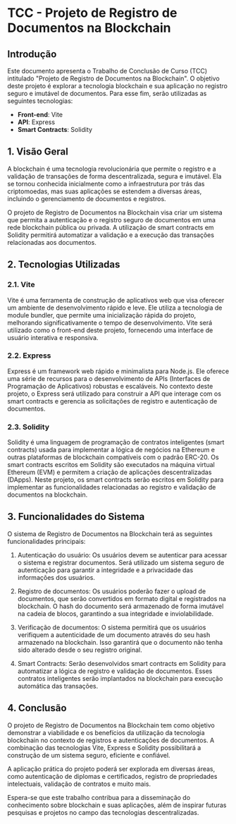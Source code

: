 # TCC - Projeto de Registro de Documentos na Blockchain

## Introdução

Este documento apresenta o Trabalho de Conclusão de Curso (TCC) intitulado "Projeto de Registro de Documentos na Blockchain". O objetivo deste projeto é explorar a tecnologia blockchain e sua aplicação no registro seguro e imutável de documentos. Para esse fim, serão utilizadas as seguintes tecnologias:

- **Front-end**: Vite
- **API**: Express
- **Smart Contracts**: Solidity

## 1. Visão Geral

A blockchain é uma tecnologia revolucionária que permite o registro e a validação de transações de forma descentralizada, segura e imutável. Ela se tornou conhecida inicialmente como a infraestrutura por trás das criptomoedas, mas suas aplicações se estendem a diversas áreas, incluindo o gerenciamento de documentos e registros.

O projeto de Registro de Documentos na Blockchain visa criar um sistema que permita a autenticação e o registro seguro de documentos em uma rede blockchain pública ou privada. A utilização de smart contracts em Solidity permitirá automatizar a validação e a execução das transações relacionadas aos documentos.

## 2. Tecnologias Utilizadas

### 2.1. Vite

Vite é uma ferramenta de construção de aplicativos web que visa oferecer um ambiente de desenvolvimento rápido e leve. Ele utiliza a tecnologia de module bundler, que permite uma inicialização rápida do projeto, melhorando significativamente o tempo de desenvolvimento. Vite será utilizado como o front-end deste projeto, fornecendo uma interface de usuário interativa e responsiva.

### 2.2. Express

Express é um framework web rápido e minimalista para Node.js. Ele oferece uma série de recursos para o desenvolvimento de APIs (Interfaces de Programação de Aplicativos) robustas e escaláveis. No contexto deste projeto, o Express será utilizado para construir a API que interage com os smart contracts e gerencia as solicitações de registro e autenticação de documentos.

### 2.3. Solidity

Solidity é uma linguagem de programação de contratos inteligentes (smart contracts) usada para implementar a lógica de negócios na Ethereum e outras plataformas de blockchain compatíveis com o padrão ERC-20. Os smart contracts escritos em Solidity são executados na máquina virtual Ethereum (EVM) e permitem a criação de aplicações descentralizadas (DApps). Neste projeto, os smart contracts serão escritos em Solidity para implementar as funcionalidades relacionadas ao registro e validação de documentos na blockchain.

## 3. Funcionalidades do Sistema

O sistema de Registro de Documentos na Blockchain terá as seguintes funcionalidades principais:

1. Autenticação do usuário: Os usuários devem se autenticar para acessar o sistema e registrar documentos. Será utilizado um sistema seguro de autenticação para garantir a integridade e a privacidade das informações dos usuários.

2. Registro de documentos: Os usuários poderão fazer o upload de documentos, que serão convertidos em formato digital e registrados na blockchain. O hash do documento será armazenado de forma imutável na cadeia de blocos, garantindo a sua integridade e inviolabilidade.

3. Verificação de documentos: O sistema permitirá que os usuários verifiquem a autenticidade de um documento através do seu hash armazenado na blockchain. Isso garantirá que o documento não tenha sido alterado desde o seu registro original.

4. Smart Contracts: Serão desenvolvidos smart contracts em Solidity para automatizar a lógica de registro e validação de documentos. Esses contratos inteligentes serão implantados na blockchain para execução automática das transações.

## 4. Conclusão

O projeto de Registro de Documentos na Blockchain tem como objetivo demonstrar a viabilidade e os benefícios da utilização da tecnologia blockchain no contexto de registros e autenticações de documentos. A combinação das tecnologias Vite, Express e Solidity possibilitará a construção de um sistema seguro, eficiente e confiável.

A aplicação prática do projeto poderá ser explorada em diversas áreas, como autenticação de diplomas e certificados, registro de propriedades intelectuais, validação de contratos e muito mais.

Espera-se que este trabalho contribua para a disseminação do conhecimento sobre blockchain e suas aplicações, além de inspirar futuras pesquisas e projetos no campo das tecnologias descentralizadas.
